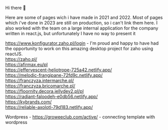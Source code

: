 Hi there 👋

Here are some of pages wich i have made in 2021 and 2022. Most of pages which i've done in 2023 are still on production, so i can't link them here. 
I also worked with the team on a large internal application for the company written in react.js, but unfortunately I have no way to present it


https://www.konfigurator.zaho.pl/login - I'm proud and happy to have had the opportunity to work on this amazing desktop project for zaho using reactJS.
<br>
https://zaho.pl/
<br>
https://afirmax.eu/pl
<br>
https://effervescent-heliotrope-725a42.netlify.app/
<br>
https://melodic-frangipane-72fd9c.netlify.app/
<br>
https://franczyza.intermarche.pl/
<br>
https://franczyza.bricomarche.pl/
<br>
https://floornity.decora.jellydev2.pl/pl
<br>
https://radiant-faloodeh-e0db56.netlify.app/
<br>
https://kybrands.com/
<br>
https://reliable-axolotl-79d183.netlify.app/



Wordpress - 
https://groweeclub.com/active/ - connecting template with wordpress 



